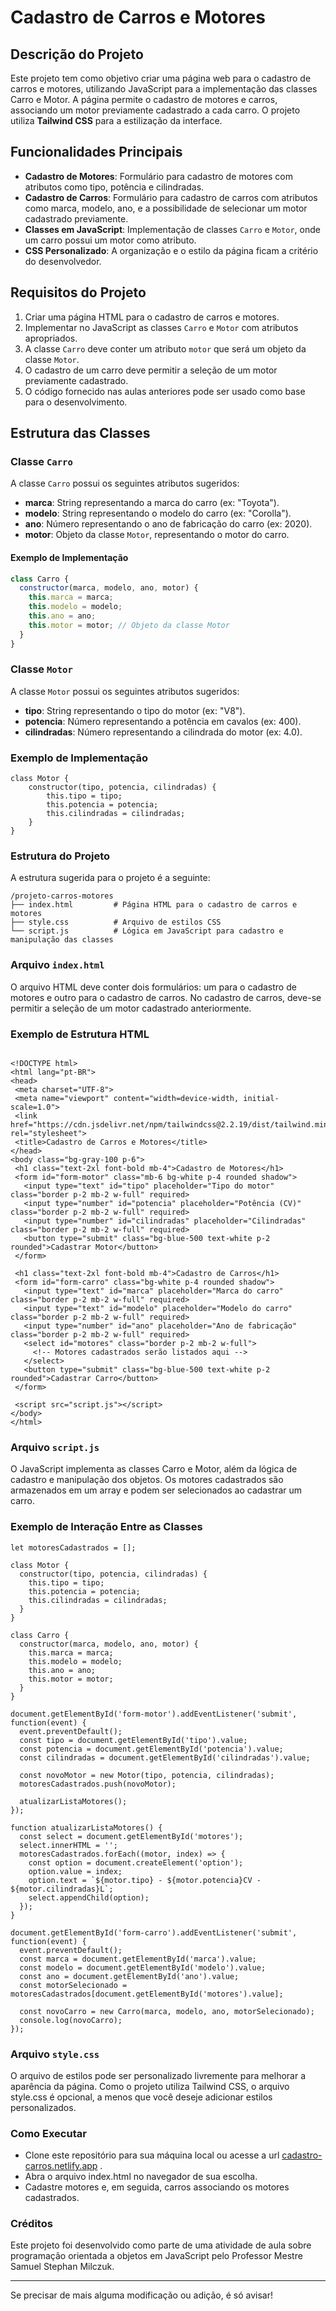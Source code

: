 # Cadastro de Carros e Motores

## Descrição do Projeto

Este projeto tem como objetivo criar uma página web para o cadastro de carros e motores, utilizando JavaScript para a implementação das classes Carro e Motor. A página permite o cadastro de motores e carros, associando um motor previamente cadastrado a cada carro. O projeto utiliza **Tailwind CSS** para a estilização da interface.

## Funcionalidades Principais

- **Cadastro de Motores**: Formulário para cadastro de motores com atributos como tipo, potência e cilindradas.
- **Cadastro de Carros**: Formulário para cadastro de carros com atributos como marca, modelo, ano, e a possibilidade de selecionar um motor cadastrado previamente.
- **Classes em JavaScript**: Implementação de classes `Carro` e `Motor`, onde um carro possui um motor como atributo.
- **CSS Personalizado**: A organização e o estilo da página ficam a critério do desenvolvedor.

## Requisitos do Projeto

1. Criar uma página HTML para o cadastro de carros e motores.
2. Implementar no JavaScript as classes `Carro` e `Motor` com atributos apropriados.
3. A classe `Carro` deve conter um atributo `motor` que será um objeto da classe `Motor`.
4. O cadastro de um carro deve permitir a seleção de um motor previamente cadastrado.
5. O código fornecido nas aulas anteriores pode ser usado como base para o desenvolvimento.

## Estrutura das Classes

### Classe `Carro`

A classe `Carro` possui os seguintes atributos sugeridos:

- **marca**: String representando a marca do carro (ex: "Toyota").
- **modelo**: String representando o modelo do carro (ex: "Corolla").
- **ano**: Número representando o ano de fabricação do carro (ex: 2020).
- **motor**: Objeto da classe `Motor`, representando o motor do carro.

#### Exemplo de Implementação

```javascript
class Carro {
  constructor(marca, modelo, ano, motor) {
    this.marca = marca;
    this.modelo = modelo;
    this.ano = ano;
    this.motor = motor; // Objeto da classe Motor
  }
}

```

### Classe `Motor`
A classe `Motor` possui os seguintes atributos sugeridos:

- **tipo**: String representando o tipo do motor (ex: "V8").
- **potencia**: Número representando a potência em cavalos (ex: 400).
- **cilindradas**: Número representando a cilindrada do motor (ex: 4.0).

### Exemplo de Implementação
```
class Motor {
    constructor(tipo, potencia, cilindradas) {
        this.tipo = tipo;
        this.potencia = potencia;
        this.cilindradas = cilindradas;
    }
}

```

### Estrutura do Projeto
A estrutura sugerida para o projeto é a seguinte:

```
/projeto-carros-motores
├── index.html         # Página HTML para o cadastro de carros e motores
├── style.css          # Arquivo de estilos CSS
└── script.js          # Lógica em JavaScript para cadastro e manipulação das classes
```

### Arquivo `index.html`

O arquivo HTML deve conter dois formulários: um para o cadastro de motores e outro para o cadastro de carros. No cadastro de carros, deve-se permitir a seleção de um motor cadastrado anteriormente.

### Exemplo de Estrutura HTML
 ```
 
<!DOCTYPE html>
<html lang="pt-BR">
<head>
  <meta charset="UTF-8">
  <meta name="viewport" content="width=device-width, initial-scale=1.0">
  <link href="https://cdn.jsdelivr.net/npm/tailwindcss@2.2.19/dist/tailwind.min.css" rel="stylesheet">
  <title>Cadastro de Carros e Motores</title>
</head>
<body class="bg-gray-100 p-6">
  <h1 class="text-2xl font-bold mb-4">Cadastro de Motores</h1>
  <form id="form-motor" class="mb-6 bg-white p-4 rounded shadow">
    <input type="text" id="tipo" placeholder="Tipo do motor" class="border p-2 mb-2 w-full" required>
    <input type="number" id="potencia" placeholder="Potência (CV)" class="border p-2 mb-2 w-full" required>
    <input type="number" id="cilindradas" placeholder="Cilindradas" class="border p-2 mb-2 w-full" required>
    <button type="submit" class="bg-blue-500 text-white p-2 rounded">Cadastrar Motor</button>
  </form>

  <h1 class="text-2xl font-bold mb-4">Cadastro de Carros</h1>
  <form id="form-carro" class="bg-white p-4 rounded shadow">
    <input type="text" id="marca" placeholder="Marca do carro" class="border p-2 mb-2 w-full" required>
    <input type="text" id="modelo" placeholder="Modelo do carro" class="border p-2 mb-2 w-full" required>
    <input type="number" id="ano" placeholder="Ano de fabricação" class="border p-2 mb-2 w-full" required>
    <select id="motores" class="border p-2 mb-2 w-full">
      <!-- Motores cadastrados serão listados aqui -->
    </select>
    <button type="submit" class="bg-blue-500 text-white p-2 rounded">Cadastrar Carro</button>
  </form>

  <script src="script.js"></script>
</body>
</html>

```

### Arquivo `script.js`
O JavaScript implementa as classes Carro e Motor, além da lógica de cadastro e manipulação dos objetos. Os motores cadastrados são armazenados em um array e podem ser selecionados ao cadastrar um carro.

### Exemplo de Interação Entre as Classes

```
let motoresCadastrados = [];

class Motor {
  constructor(tipo, potencia, cilindradas) {
    this.tipo = tipo;
    this.potencia = potencia;
    this.cilindradas = cilindradas;
  }
}

class Carro {
  constructor(marca, modelo, ano, motor) {
    this.marca = marca;
    this.modelo = modelo;
    this.ano = ano;
    this.motor = motor;
  }
}

document.getElementById('form-motor').addEventListener('submit', function(event) {
  event.preventDefault();
  const tipo = document.getElementById('tipo').value;
  const potencia = document.getElementById('potencia').value;
  const cilindradas = document.getElementById('cilindradas').value;

  const novoMotor = new Motor(tipo, potencia, cilindradas);
  motoresCadastrados.push(novoMotor);

  atualizarListaMotores();
});

function atualizarListaMotores() {
  const select = document.getElementById('motores');
  select.innerHTML = '';
  motoresCadastrados.forEach((motor, index) => {
    const option = document.createElement('option');
    option.value = index;
    option.text = `${motor.tipo} - ${motor.potencia}CV - ${motor.cilindradas}L`;
    select.appendChild(option);
  });
}

document.getElementById('form-carro').addEventListener('submit', function(event) {
  event.preventDefault();
  const marca = document.getElementById('marca').value;
  const modelo = document.getElementById('modelo').value;
  const ano = document.getElementById('ano').value;
  const motorSelecionado = motoresCadastrados[document.getElementById('motores').value];

  const novoCarro = new Carro(marca, modelo, ano, motorSelecionado);
  console.log(novoCarro);
});

```

### Arquivo `style.css`
O arquivo de estilos pode ser personalizado livremente para melhorar a aparência da página. Como o projeto utiliza Tailwind CSS, o arquivo style.css é opcional, a menos que você deseje adicionar estilos personalizados.

### Como Executar
- Clone este repositório para sua máquina local ou acesse a url <a href="https://cadastro-carros.netlify.app">cadastro-carros.netlify.app</a> .
- Abra o arquivo index.html no navegador de sua escolha.
- Cadastre motores e, em seguida, carros associando os motores cadastrados.

### Créditos
Este projeto foi desenvolvido como parte de uma atividade de aula sobre programação orientada a objetos em JavaScript pelo Professor Mestre Samuel Stephan Milczuk.

___

Se precisar de mais alguma modificação ou adição, é só avisar!
